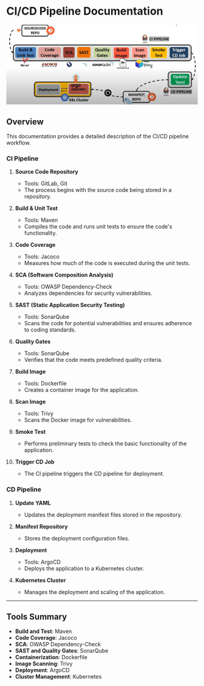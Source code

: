 # CI/CD Pipeline Documentation

![Alt text](docs/Screenshot%202025-01-14%20131630.png)

## Overview

This documentation provides a detailed description of the CI/CD pipeline workflow.

### CI Pipeline

1. **Source Code Repository**

   - Tools: GitLab, Git
   - The process begins with the source code being stored in a repository.

2. **Build & Unit Test**

   - Tools: Maven
   - Compiles the code and runs unit tests to ensure the code's functionality.

3. **Code Coverage**

   - Tools: Jacoco
   - Measures how much of the code is executed during the unit tests.

4. **SCA (Software Composition Analysis)**

   - Tools: OWASP Dependency-Check
   - Analyzes dependencies for security vulnerabilities.

5. **SAST (Static Application Security Testing)**

   - Tools: SonarQube
   - Scans the code for potential vulnerabilities and ensures adherence to coding standards.

6. **Quality Gates**

   - Tools: SonarQube
   - Verifies that the code meets predefined quality criteria.

7. **Build Image**

   - Tools: Dockerfile
   - Creates a container image for the application.

8. **Scan Image**

   - Tools: Trivy
   - Scans the Docker image for vulnerabilities.

9. **Smoke Test**

   - Performs preliminary tests to check the basic functionality of the application.

10. **Trigger CD Job**
    - The CI pipeline triggers the CD pipeline for deployment.

### CD Pipeline

1. **Update YAML**

   - Updates the deployment manifest files stored in the repository.

2. **Manifest Repository**

   - Stores the deployment configuration files.

3. **Deployment**

   - Tools: ArgoCD
   - Deploys the application to a Kubernetes cluster.

4. **Kubernetes Cluster**
   - Manages the deployment and scaling of the application.

---

## Tools Summary

- **Build and Test**: Maven
- **Code Coverage**: Jacoco
- **SCA**: OWASP Dependency-Check
- **SAST and Quality Gates**: SonarQube
- **Containerization**: Dockerfile
- **Image Scanning**: Trivy
- **Deployment**: ArgoCD
- **Cluster Management**: Kubernetes
